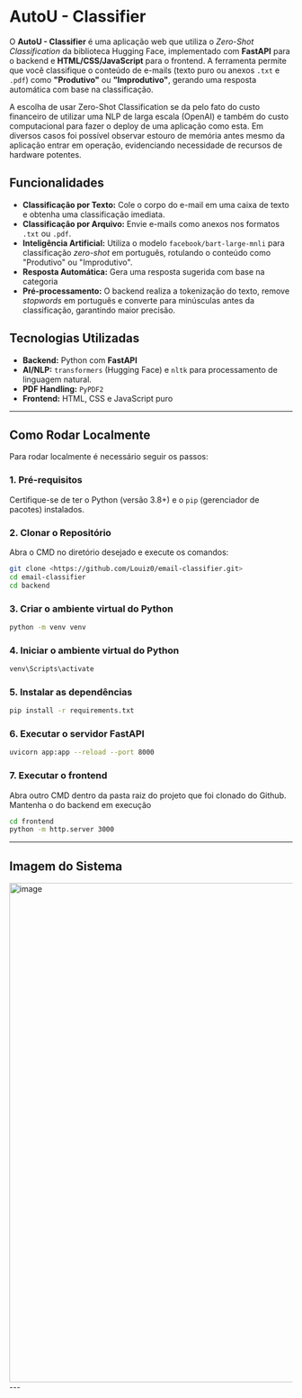 # AutoU - Classifier

O **AutoU - Classifier** é uma aplicação web que utiliza o *Zero-Shot Classification* da biblioteca Hugging Face, implementado com **FastAPI** para o backend e **HTML/CSS/JavaScript** para o frontend. A ferramenta permite que você classifique o conteúdo de e-mails (texto puro ou anexos `.txt` e `.pdf`) como **"Produtivo"** ou **"Improdutivo"**, gerando uma resposta automática com base na classificação.   

A escolha de usar Zero-Shot Classification se da pelo fato do custo financeiro de utilizar uma NLP de larga escala (OpenAI) e também do custo computacional para fazer o deploy de uma aplicação como esta. Em diversos casos foi possível observar estouro de memória antes mesmo da aplicação entrar em operação, evidenciando necessidade de recursos de hardware potentes.

## Funcionalidades

* **Classificação por Texto:** Cole o corpo do e-mail em uma caixa de texto e obtenha uma classificação imediata.
* **Classificação por Arquivo:** Envie e-mails como anexos nos formatos `.txt` ou `.pdf`.
* **Inteligência Artificial:** Utiliza o modelo `facebook/bart-large-mnli` para classificação *zero-shot* em português, rotulando o conteúdo como "Produtivo" ou "Improdutivo".
* **Resposta Automática:** Gera uma resposta sugerida com base na categoria
* **Pré-processamento:** O backend realiza a tokenização do texto, remove *stopwords* em português e converte para minúsculas antes da classificação, garantindo maior precisão.

## Tecnologias Utilizadas

* **Backend:** Python com **FastAPI**
* **AI/NLP:** `transformers` (Hugging Face) e `nltk` para processamento de linguagem natural.
* **PDF Handling:** `PyPDF2`
* **Frontend:** HTML, CSS e JavaScript puro

---

## Como Rodar Localmente

Para rodar localmente é necessário seguir os passos:

### 1. Pré-requisitos

Certifique-se de ter o Python (versão 3.8+) e o `pip` (gerenciador de pacotes) instalados.

### 2. Clonar o Repositório

Abra o CMD no diretório desejado e execute os comandos:

```bash
git clone <https://github.com/Louiz0/email-classifier.git>
cd email-classifier
cd backend
```
### 3. Criar o ambiente virtual do Python

```bash
python -m venv venv
```

### 4. Iniciar o ambiente virtual do Python

```bash
venv\Scripts\activate
```

### 5. Instalar as dependências

```bash
pip install -r requirements.txt
```

### 6. Executar o servidor FastAPI

```bash
uvicorn app:app --reload --port 8000
```

### 7. Executar o frontend

Abra outro CMD dentro da pasta raiz do projeto que foi clonado do Github. Mantenha o do backend em execução
```bash
cd frontend
python -m http.server 3000
```
---
## Imagem do Sistema
<img width="1888" height="887" alt="image" src="https://github.com/user-attachments/assets/ad856906-95f8-42e2-a9fe-252f09025df8" />
---


